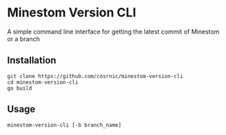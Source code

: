 # Minestom Version CLI

A simple command line interface for getting the latest commit of Minestom or a branch

## Installation

```shell
git clone https://github.com/cosrnic/minestom-version-cli
cd minestom-version-cli
go build
```

## Usage

```
minestom-version-cli [-b branch_name]
```

